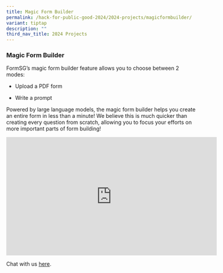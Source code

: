 ```yaml
---
title: Magic Form Builder
permalink: /hack-for-public-good-2024/2024-projects/magicformbuilder/
variant: tiptap
description: ""
third_nav_title: 2024 Projects
---
```

<h3>Magic Form Builder</h3>
<p>FormSG’s magic form builder feature allows you to choose between 2 modes:</p>
<ul data-tight="true" class="tight">
<li>
<p>Upload a PDF form</p>
</li>
<li>
<p>Write a prompt&nbsp;</p>
</li>
</ul>
<p>Powered by large language models, the magic form builder helps you create
an entire form in less than a minute! We believe this is much quicker than
creating every question from scratch, allowing you to focus your efforts
on more important parts of form building!</p>
<div class="iframe-wrapper">
<iframe height="315" width="560" allowfullscreen="true" frameborder="0" src="https://www.youtube.com/embed/hSiMdKjm-tk?si=HSNy6-1_6CkaJrod"></iframe>
</div>
<p>Chat with us <a href="https://go.gov.sg/formsg-support" rel="noopener noreferrer nofollow" target="_blank">here</a>.</p>
<p></p>